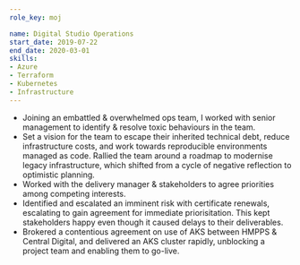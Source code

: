 ```yaml
---
role_key: moj

name: Digital Studio Operations
start_date: 2019-07-22
end_date: 2020-03-01
skills:
- Azure
- Terraform
- Kubernetes
- Infrastructure
---
```


- Joining an embattled & overwhelmed ops team, I worked with senior management to identify & resolve toxic behaviours in the team.
- Set a vision for the team to escape their inherited technical debt, reduce infrastructure costs, and work towards reproducible environments managed as code. Rallied the team around a roadmap to modernise legacy infrastructure, which shifted from a cycle of negative reflection to optimistic planning.
- Worked with the delivery manager & stakeholders to agree priorities among competing interests.
- Identified and escalated an imminent risk with certificate renewals, escalating to gain agreement for immediate priorisitation. This kept stakeholders happy even though it caused delays to their deliverables.
- Brokered a contentious agreement on use of AKS between HMPPS & Central Digital, and delivered an AKS cluster rapidly, unblocking a project team and enabling them to go-live.